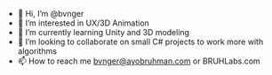 - 👋 Hi, I’m @bvnger
- 👀 I’m interested in UX/3D Animation
- 🌱 I’m currently learning Unity and 3D modeling
- 💞️ I’m looking to collaborate on small C# projects to work more with algorithms
- 📫 How to reach me bvnger@ayobruhman.com or BRUHLabs.com

<!---
bvnger/bvnger is a ✨ special ✨ repository because its `README.md` (this file) appears on your GitHub profile.
You can click the Preview link to take a look at your changes.
--->
